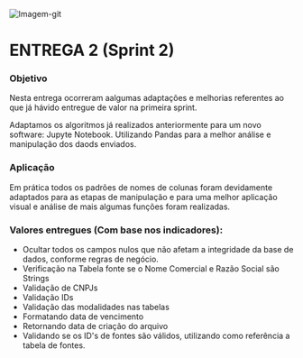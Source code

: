 ![Imagem-git](https://user-images.githubusercontent.com/56441318/83288074-2af5e080-a1b9-11ea-9049-6c27b940c1b7.jpg)

# ENTREGA 2 (Sprint 2)

### Objetivo
<p>Nesta entrega ocorreram aalgumas adaptações e melhorias referentes ao que já hávido entregue de valor na primeira sprint.</p>
<p>Adaptamos os algoritmos já realizados anteriormente para um novo software: Jupyte Notebook. Utilizando Pandas para a melhor análise e manipulação dos daods enviados.</p>

### Aplicação
<p>Em prática todos os padrões de nomes de colunas foram devidamente adaptados para as etapas de manipulação e para uma melhor aplicação visual e análise de mais algumas funções foram realizadas.</p>

### Valores entregues (Com base nos indicadores):
- Ocultar todos os campos nulos que não afetam a integridade da base de dados, conforme regras de negócio.
- Verificação na Tabela fonte se o Nome Comercial e Razão Social são Strings
- Validação de CNPJs
- Validação IDs
- Validação das modalidades nas tabelas
- Formatando data de vencimento
- Retornando data de criação do arquivo
- Validando se os ID's de fontes são válidos, utilizando como referência a tabela de fontes.

